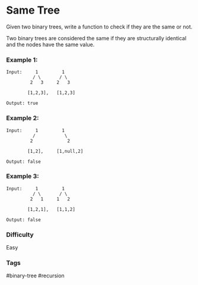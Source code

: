 # Same Tree

Given two binary trees, write a function to check if they are the same or not.

Two binary trees are considered the same if they are structurally identical and the nodes have the same value.

### Example 1:

```
Input:     1         1
          / \       / \
         2   3     2   3

        [1,2,3],   [1,2,3]

Output: true
```

### Example 2:

```
Input:     1         1
          /           \
         2             2

        [1,2],     [1,null,2]

Output: false
```

### Example 3:

```
Input:     1         1
          / \       / \
         2   1     1   2

        [1,2,1],   [1,1,2]

Output: false
```

### Difficulty

Easy

### Tags

#binary-tree #recursion
